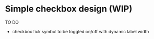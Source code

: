 # Simple checkbox design (WIP)

TO DO

- checkbox tick symbol to be toggled on/off with dynamic label width
